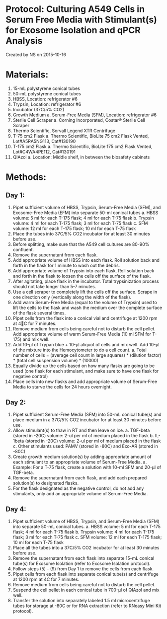 Protocol: Culturing A549 Cells in Serum Free Media with Stimulant(s) for Exosome Isolation and qPCR Analysis
============================================================================================================

Created by NS on 2015-10-16

# Materials:

1. 15-mL polystyrene conical tubes
2. 50-mL polystyrene conical tubes
3. HBSS, Location: refrigerator #6
4. Trypsin, Location: refrigerator #6
5. Incubator (37C/5% CO2)
6. Growth Medium
   a. Serum-Free Media (SFM), Location: refrigerator #6
7. Sterile Cell Scraper
   a. Corning Incorporated, Costar® Sterile Cell Scraper
8. Thermo Scientific, Sorvall Legend XTR Centrifuge
9. T-75 cm2 Flask
   a. Thermo Scientific, BioLite 75 cm2 Flask Vented, Lot#A5RA5NG113, Cat#130190
10. T-175 cm2 Flask
   a. Thermo Scientific, BioLite 175 cm2 Flask Vented, Lot#C4WA4PE112, Cat#130191
11. QIAzol 
   a. Location: Middle shelf, in between the biosafety cabinets

# Methods:

## Day 1:

1. Pipet sufficient volume of HBSS, Trypsin, Serum-Free Media (SFM), and Exosome-Free Media (EFM) into separate 50-ml conical tubes 
   a. HBSS volume: 5 ml for each T-175 flask; 4 ml for each T-75 flask
   b. Trypsin volume: 4 ml for each T-175 flask; 3 ml for each T-75 flask
   c. SFM volume: 12 ml for each T-175 flask; 10 ml for each T-75 flask
2. Place the tubes into 37C/5% CO2 incubator for at least 30 minutes before use.
3. Before splitting, make sure that the A549 cell cultures are 80-90% confluent.
4. Remove the supernatant from each flask.
5. Add appropriate volume of HBSS into each flask. Roll solution back and forth in the flask for 1 minute to wash out the debris.
6. Add appropriate volume of Trypsin into each flask. Roll solution back and forth in the flask to loosen the cells off the surface of the flask. 
7. After agitating, place flask in the incubator. Total trypsinization process should not take longer than 5-7 minutes.
8. Use a cell scraper to completely lift the cells off the surface. Scrape in one direction only (vertically along the width of the flask).
9. Add warm Serum-Free Media (equal to the volume of Trypsin) used to lift the cells to the flask and wash the medium over the complete surface of the flask several times.
10. Pipet cells from the flask into a conical vial and centrifuge at 1200 rpm at 4C for 7 minutes.
11. Remove medium from cells being careful not to disturb the cell pellet. Add appropriate volume of warm Serum-Free Media (10 ml SFM for T-175) and mix well.
12. Add 10-µl of Trypan blue + 10-µl aliquot of cells and mix well. Add 10-µl of the mixture into the Hemocytometer to do a cell count. 
   a. Total number of cells = (average cell count in large squares) * (dilution factor) * (total cell suspension volume) * (10000) 
13. Equally divide up the cells based on how many flasks are going to be used (one flask for each stimulant, and make sure to have one flask for negative control) 
14. Place cells into new flasks and add appropriate volume of Serum-Free Media to starve the cells for 24 hours overnight.

## Day 2:

1. Pipet sufficient Serum-Free Media (SFM) into 50-mL conical tube(s) and place medium in a 37C/5% CO2 incubator for at least 30 minutes before use.
2. Allow stimulant(s) to thaw in RT and then leave on ice. 
   a. TGF-beta (stored in -20C) volume: 2-ul per ml of medium placed in the flask
   b. IL-1beta (stored in -20C) volume: 2-ul per ml of medium placed in the flask
   c. Other stimulants used: PAMV (stored in -80C) and Exo-AR (stored in -80C)
3. Create growth medium solution(s) by adding appropriate amount of each stimulant to an appropriate volume of Serum-Free Media.
   a. Example: For a T-75 flask, create a solution with 10-ml SFM and 20-µl of TGF-beta.
4. Remove the supernatant from each flask, and add each prepared solution(s) to designated flasks.
5. For the flask designated as the negative control, do not add any stimulants, only add an appropriate volume of Serum-Free Media.

## Day 4:

1. Pipet sufficient volume of HBSS, Trypsin, and Serum-Free Media (SFM) into separate 50-mL conical tubes.
   a. HBSS volume: 5 ml for each T-175 flask; 4 ml for each T-75 flask
   b. Trypsin volume: 4 ml for each T-175 flask; 3 ml for each T-75 flask
   c. SFM volume: 12 ml for each T-175 flask; 10 ml for each T-75 flask
2. Place all the tubes into a 37C/5% CO2 incubator for at least 30 minutes before use.
3. Remove the supernatant from each flask into separate 15-mL conical tube(s) for Exosome Isolation (refer to Exosome Isolation protocol).
4. Follow steps (5) - (9) from Day 1 to remove the cells from each flask. 
5. Pipet cells from each flask into separate conical tube(s) and centrifuge at 1200 rpm at 4C for 7 minutes.
6. Remove medium from cells being careful not to disturb the cell pellet.
7. Suspend the cell pellet in each conical tube in 700-µl of QIAzol and mix well. 
8. Transfer the solution into separately labeled 1.5 ml microcentrifuge tubes for storage at -80C or for RNA extraction (refer to RNeasy Mini Kit protocol).
